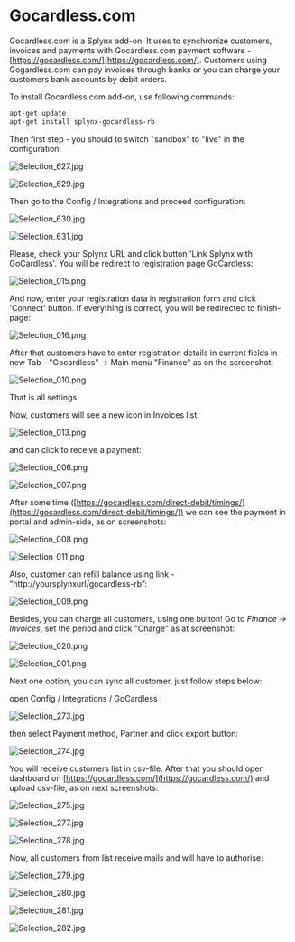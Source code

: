 Gocardless.com
==============

Gocardless.com is a Splynx add-on. It uses to synchronize customers, invoices and payments with Gocardless.com payment software - [https://gocardless.com/](https://gocardless.com/). Customers using Gogardless.com can pay invoices through banks or you can charge your customers bank accounts by debit orders.

To install Gocardless.com add-on, use following commands:

```bash
apt-get update
apt-get install splynx-gocardless-rb
```

Then first step - you should to switch "sandbox" to "live" in the configuration:

![Selection_627.jpg](Selection_627.jpg)

![Selection_629.jpg](Selection_629.jpg)

Then go to the Config / Integrations and proceed configuration:

![Selection_630.jpg](Selection_630.jpg)

![Selection_631.jpg](Selection_631.jpg)

Please, check your Splynx URL and click button 'Link Splynx with GoCardless'. You will be redirect to registration page GoCardless:

![Selection_015.png](Selection_015.png)

And now, enter your registration data in registration form and click 'Connect' button. If everything is correct, you will be redirected to finish-page:

![Selection_016.png](Selection_016.png)

After that customers have to enter registration details in current fields in new Tab - "Gocardless" → Main menu "Finance" as on the screenshot:

![Selection_010.png](Selection_010.png)

That is all settings.

Now, customers will see a new icon in Invoices list:

![Selection_013.png](Selection_013.png)

and can click to receive a payment:

![Selection_006.png](Selection_006.png)

![Selection_007.png](Selection_007.png)

After some time ([https://gocardless.com/direct-debit/timings/](https://gocardless.com/direct-debit/timings/)) we can see the payment in portal and admin-side, as on screenshots:

![Selection_008.png](Selection_008.png)

![Selection_011.png](Selection_011.png)

Also, customer can refill balance using link - “http://yoursplynxurl/gocardless-rb”:

![Selection_009.png](Selection_009.png)

Besides, you can charge all customers, using one button! Go to _Finance → Invoices_, set the period and click "Charge" as at screenshot:

![Selection_020.png](Selection_020.png)

![Selection_001.png](Selection_001.png)

Next one option, you can sync all customer, just follow steps below:

open Config / Integrations / GoCardless :

![Selection_273.jpg](Selection_273.jpg)

then select Payment method, Partner and click export button:

![Selection_274.jpg](Selection_274.jpg)

You will receive customers list in csv-file. After that you should open dashboard on [https://gocardless.com/](https://gocardless.com/) and upload csv-file, as on next screenshots:

![Selection_275.jpg](Selection_275.jpg)

![Selection_277.jpg](Selection_277.jpg)

![Selection_278.jpg](Selection_278.jpg)

Now, all customers from list receive mails and will have to authorise:

![Selection_279.jpg](Selection_279.jpg)

![Selection_280.jpg](Selection_280.jpg)

![Selection_281.jpg](Selection_281.jpg)

![Selection_282.jpg](Selection_282.jpg)